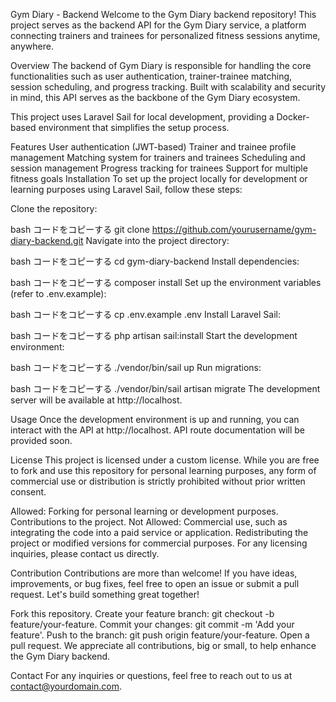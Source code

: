 Gym Diary - Backend
Welcome to the Gym Diary backend repository! This project serves as the backend API for the Gym Diary service, a platform connecting trainers and trainees for personalized fitness sessions anytime, anywhere.

Overview
The backend of Gym Diary is responsible for handling the core functionalities such as user authentication, trainer-trainee matching, session scheduling, and progress tracking. Built with scalability and security in mind, this API serves as the backbone of the Gym Diary ecosystem.

This project uses Laravel Sail for local development, providing a Docker-based environment that simplifies the setup process.

Features
User authentication (JWT-based)
Trainer and trainee profile management
Matching system for trainers and trainees
Scheduling and session management
Progress tracking for trainees
Support for multiple fitness goals
Installation
To set up the project locally for development or learning purposes using Laravel Sail, follow these steps:

Clone the repository:

bash
コードをコピーする
git clone https://github.com/yourusername/gym-diary-backend.git
Navigate into the project directory:

bash
コードをコピーする
cd gym-diary-backend
Install dependencies:

bash
コードをコピーする
composer install
Set up the environment variables (refer to .env.example):

bash
コードをコピーする
cp .env.example .env
Install Laravel Sail:

bash
コードをコピーする
php artisan sail:install
Start the development environment:

bash
コードをコピーする
./vendor/bin/sail up
Run migrations:

bash
コードをコピーする
./vendor/bin/sail artisan migrate
The development server will be available at http://localhost.

Usage
Once the development environment is up and running, you can interact with the API at http://localhost. API route documentation will be provided soon.

License
This project is licensed under a custom license. While you are free to fork and use this repository for personal learning purposes, any form of commercial use or distribution is strictly prohibited without prior written consent.

Allowed:
Forking for personal learning or development purposes.
Contributions to the project.
Not Allowed:
Commercial use, such as integrating the code into a paid service or application.
Redistributing the project or modified versions for commercial purposes.
For any licensing inquiries, please contact us directly.

Contribution
Contributions are more than welcome! If you have ideas, improvements, or bug fixes, feel free to open an issue or submit a pull request. Let's build something great together!

Fork this repository.
Create your feature branch: git checkout -b feature/your-feature.
Commit your changes: git commit -m 'Add your feature'.
Push to the branch: git push origin feature/your-feature.
Open a pull request.
We appreciate all contributions, big or small, to help enhance the Gym Diary backend.

Contact
For any inquiries or questions, feel free to reach out to us at contact@yourdomain.com.
